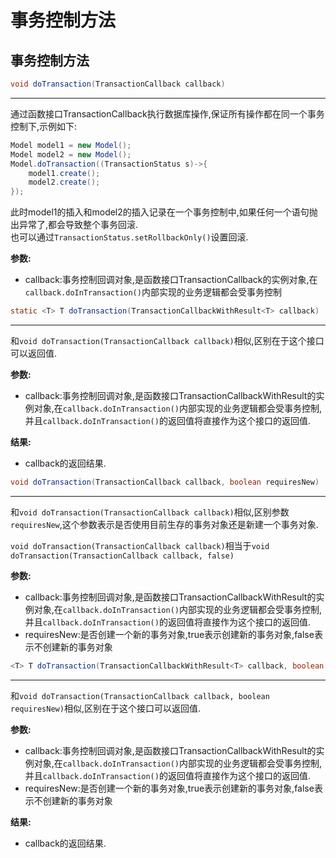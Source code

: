 # 事务控制方法

## <a id="transaction"></a>事务控制方法

<!--sec data-title="doTransaction(TransactionCallback callback)" data-id="doTransaction1" data-show=true ces-->

```java
void doTransaction(TransactionCallback callback)
```

------

通过函数接口TransactionCallback执行数据库操作,保证所有操作都在同一个事务控制下,示例如下:

```java
Model model1 = new Model();
Model model2 = new Model();
Model.doTransaction((TransactionStatus s)->{
	model1.create();
	model2.create();
});
```

此时model1的插入和model2的插入记录在一个事务控制中,如果任何一个语句抛出异常了,都会导致整个事务回滚.  
也可以通过`TransactionStatus.setRollbackOnly()`设置回滚.

**参数:**

* callback:事务控制回调对象,是函数接口TransactionCallback的实例对象,在`callback.doInTransaction()`内部实现的业务逻辑都会受事务控制

<!--endsec-->

<!--sec data-title="doTransaction(TransactionCallbackWithResult &lt; T &gt; callback)" data-id="doTransaction2" data-show=true ces-->

```java
static <T> T doTransaction(TransactionCallbackWithResult<T> callback)
```

------

和`void doTransaction(TransactionCallback callback)`相似,区别在于这个接口可以返回值.

**参数:**

* callback:事务控制回调对象,是函数接口TransactionCallbackWithResult的实例对象,在`callback.doInTransaction()`内部实现的业务逻辑都会受事务控制,并且`callback.doInTransaction()`的返回值将直接作为这个接口的返回值.

**结果:**

* callback的返回结果.

<!--endsec-->

<!--sec data-title="doTransaction(TransactionCallback callback, boolean requiresNew)" data-id="doTransaction3" data-show=true ces-->

```java
void doTransaction(TransactionCallback callback, boolean requiresNew)
```

------

和`void doTransaction(TransactionCallback callback)`相似,区别参数`requiresNew`,这个参数表示是否使用目前生存的事务对象还是新建一个事务对象.

`void doTransaction(TransactionCallback callback)`相当于`void doTransaction(TransactionCallback callback, false)`

**参数:**

* callback:事务控制回调对象,是函数接口TransactionCallbackWithResult的实例对象,在`callback.doInTransaction()`内部实现的业务逻辑都会受事务控制,并且`callback.doInTransaction()`的返回值将直接作为这个接口的返回值.
* requiresNew:是否创建一个新的事务对象,true表示创建新的事务对象,false表示不创建新的事务对象

<!--endsec-->

<!--sec data-title="doTransaction(TransactionCallbackWithResult &lt; T &gt; callback, boolean requiresNew)" data-id="doTransaction4" data-show=true ces-->

```java
<T> T doTransaction(TransactionCallbackWithResult<T> callback, boolean requiresNew)
```

------

和`void doTransaction(TransactionCallback callback, boolean requiresNew)`相似,区别在于这个接口可以返回值.

**参数:**

* callback:事务控制回调对象,是函数接口TransactionCallbackWithResult的实例对象,在`callback.doInTransaction()`内部实现的业务逻辑都会受事务控制,并且`callback.doInTransaction()`的返回值将直接作为这个接口的返回值.
* requiresNew:是否创建一个新的事务对象,true表示创建新的事务对象,false表示不创建新的事务对象

**结果:**

* callback的返回结果.

<!--endsec-->
